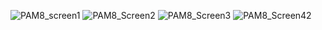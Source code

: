 ![PAM8_screen1](https://github.com/user-attachments/assets/403455db-97ea-4dad-9392-d6352cbe84de)
![PAM8_Screen2](https://github.com/user-attachments/assets/6e2dec7c-a46e-4c99-8a38-27a2d4454423)
![PAM8_Screen3](https://github.com/user-attachments/assets/97b8d0c3-6d19-46b8-8032-b11991bfd7c3)
![PAM8_Screen42](https://github.com/user-attachments/assets/f1bfc1a8-6e41-4090-89ee-edda5ab43de4)
